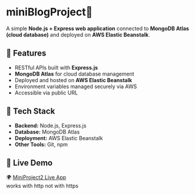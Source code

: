 # miniBlogProject🚀

A simple **Node.js + Express web application** connected to **MongoDB Atlas (cloud database)** and deployed on **AWS Elastic Beanstalk**.  

## 🔹 Features
- RESTful APIs built with **Express.js**  
- **MongoDB Atlas** for cloud database management  
- Deployed and hosted on **AWS Elastic Beanstalk**  
- Environment variables managed securely via AWS  
- Accessible via public URL  

## 🔹 Tech Stack
- **Backend:** Node.js, Express.js  
- **Database:** MongoDB Atlas  
- **Deployment:** AWS Elastic Beanstalk  
- **Other Tools:** Git, npm  

## 🔹 Live Demo
🌍 [MiniProject2 Live App](http://miniproject2-env.eba-zjkxssxd.ap-south-1.elasticbeanstalk.com/)  
works with http not with https
